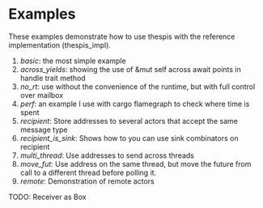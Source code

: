 # Examples

These examples demonstrate how to use thespis with the reference implementation (thespis_impl).

1. *basic*: the most simple example
2. *across_yields*: showing the use of &mut self across await points in handle trait method
3. *no_rt*: use without the convenience of the runtime, but with full control over mailbox
4. *perf*: an example I use with cargo flamegraph to check where time is spent
5. *recipient*: Store addresses to several actors that accept the same message type
6. *recipient_is_sink*: Shows how to you can use sink combinators on recipient
7. *multi_thread*: Use addresses to send across threads
8. *move_fut*: Use address on the same thread, but move the future from call to a different thread before polling it.
9. *remote*: Demonstration of remote actors

TODO: Receiver as Box<Any>
